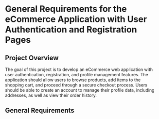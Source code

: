 # General Requirements for the eCommerce Application with User Authentication and Registration Pages

## Project Overview

The goal of this project is to develop an eCommerce web application with user authentication, registration, and profile management features. The application should allow users to browse products, add items to the shopping cart, and proceed through a secure checkout process. Users should be able to create an account to manage their profile data, including addresses, as well as view their order history.

## General Requirements
